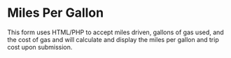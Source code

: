 # Miles Per Gallon

This form uses HTML/PHP to accept miles driven, gallons of gas used, and the cost of gas and will calculate and display the miles per gallon and trip cost upon submission.
